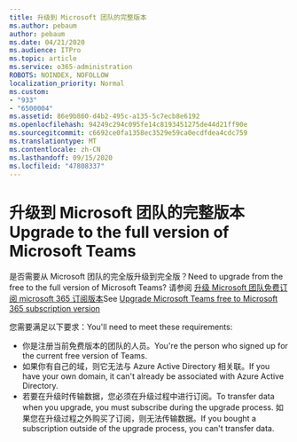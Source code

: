 ```yaml
---
title: 升级到 Microsoft 团队的完整版本
ms.author: pebaum
author: pebaum
ms.date: 04/21/2020
ms.audience: ITPro
ms.topic: article
ms.service: o365-administration
ROBOTS: NOINDEX, NOFOLLOW
localization_priority: Normal
ms.custom:
- "933"
- "6500004"
ms.assetid: 86e9b860-d4b2-495c-a135-5c7ecb8e6192
ms.openlocfilehash: 94249c294c095fe14c8193451275de44d21ff90e
ms.sourcegitcommit: c6692ce0fa1358ec3529e59ca0ecdfdea4cdc759
ms.translationtype: MT
ms.contentlocale: zh-CN
ms.lasthandoff: 09/15/2020
ms.locfileid: "47808337"
---
```

# <a name="upgrade-to-the-full-version-of-microsoft-teams"></a><span data-ttu-id="d86e3-102">升级到 Microsoft 团队的完整版本</span><span class="sxs-lookup"><span data-stu-id="d86e3-102">Upgrade to the full version of Microsoft Teams</span></span>

<span data-ttu-id="d86e3-103">是否需要从 Microsoft 团队的完全版升级到完全版？</span><span class="sxs-lookup"><span data-stu-id="d86e3-103">Need to upgrade from the free to the full version of Microsoft Teams?</span></span> <span data-ttu-id="d86e3-104">请参阅 [升级 Microsoft 团队免费订阅 microsoft 365 订阅版本](https://docs.microsoft.com/microsoftteams/upgrade-freemium)</span><span class="sxs-lookup"><span data-stu-id="d86e3-104">See [Upgrade Microsoft Teams free to Microsoft 365 subscription version](https://docs.microsoft.com/microsoftteams/upgrade-freemium)</span></span>

<span data-ttu-id="d86e3-105">您需要满足以下要求：</span><span class="sxs-lookup"><span data-stu-id="d86e3-105">You'll need to meet these requirements:</span></span>

- <span data-ttu-id="d86e3-106">你是注册当前免费版本的团队的人员。</span><span class="sxs-lookup"><span data-stu-id="d86e3-106">You're the person who signed up for the current free version of Teams.</span></span>
- <span data-ttu-id="d86e3-107">如果你有自己的域，则它无法与 Azure Active Directory 相关联。</span><span class="sxs-lookup"><span data-stu-id="d86e3-107">If you have your own domain, it can't already be associated with Azure Active Directory.</span></span>
- <span data-ttu-id="d86e3-108">若要在升级时传输数据，您必须在升级过程中进行订阅。</span><span class="sxs-lookup"><span data-stu-id="d86e3-108">To transfer data when you upgrade, you must subscribe during the upgrade process.</span></span> <span data-ttu-id="d86e3-109">如果您在升级过程之外购买了订阅，则无法传输数据。</span><span class="sxs-lookup"><span data-stu-id="d86e3-109">If you bought a subscription outside of the upgrade process, you can't transfer data.</span></span>
